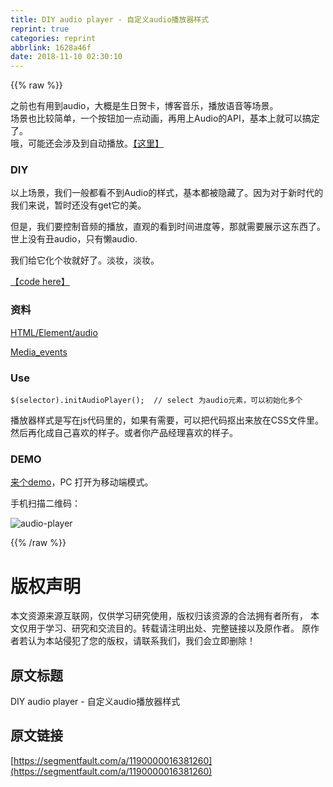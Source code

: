 ```yaml
---
title: DIY audio player - 自定义audio播放器样式
reprint: true
categories: reprint
abbrlink: 1628a46f
date: 2018-11-10 02:30:10
---
```


{{% raw %}}
<p>&#x4E4B;&#x524D;&#x4E5F;&#x6709;&#x7528;&#x5230;audio&#xFF0C;&#x5927;&#x6982;&#x662F;&#x751F;&#x65E5;&#x8D3A;&#x5361;&#xFF0C;&#x535A;&#x5BA2;&#x97F3;&#x4E50;&#xFF0C;&#x64AD;&#x653E;&#x8BED;&#x97F3;&#x7B49;&#x573A;&#x666F;&#x3002;<br>&#x573A;&#x666F;&#x4E5F;&#x6BD4;&#x8F83;&#x7B80;&#x5355;&#xFF0C;&#x4E00;&#x4E2A;&#x6309;&#x94AE;&#x52A0;&#x4E00;&#x70B9;&#x52A8;&#x753B;&#xFF0C;&#x518D;&#x7528;&#x4E0A;Audio&#x7684;API&#xFF0C;&#x57FA;&#x672C;&#x4E0A;&#x5C31;&#x53EF;&#x4EE5;&#x641E;&#x5B9A;&#x4E86;&#x3002;<br>&#x54E6;&#xFF0C;&#x53EF;&#x80FD;&#x8FD8;&#x4F1A;&#x6D89;&#x53CA;&#x5230;&#x81EA;&#x52A8;&#x64AD;&#x653E;&#x3002;<a href="https://xiaohuazheng.github.io/2017/04/18/audio-player/" rel="nofollow noreferrer" target="_blank">&#x3010;&#x8FD9;&#x91CC;&#x3011;</a></p><h3 id="articleHeader0">DIY</h3><p>&#x4EE5;&#x4E0A;&#x573A;&#x666F;&#xFF0C;&#x6211;&#x4EEC;&#x4E00;&#x822C;&#x90FD;&#x770B;&#x4E0D;&#x5230;Audio&#x7684;&#x6837;&#x5F0F;&#xFF0C;&#x57FA;&#x672C;&#x90FD;&#x88AB;&#x9690;&#x85CF;&#x4E86;&#x3002;&#x56E0;&#x4E3A;&#x5BF9;&#x4E8E;&#x65B0;&#x65F6;&#x4EE3;&#x7684;&#x6211;&#x4EEC;&#x6765;&#x8BF4;&#xFF0C;&#x6682;&#x65F6;&#x8FD8;&#x6CA1;&#x6709;get&#x5B83;&#x7684;&#x7F8E;&#x3002;</p><p>&#x4F46;&#x662F;&#xFF0C;&#x6211;&#x4EEC;&#x8981;&#x63A7;&#x5236;&#x97F3;&#x9891;&#x7684;&#x64AD;&#x653E;&#xFF0C;&#x76F4;&#x89C2;&#x7684;&#x770B;&#x5230;&#x65F6;&#x95F4;&#x8FDB;&#x5EA6;&#x7B49;&#xFF0C;&#x90A3;&#x5C31;&#x9700;&#x8981;&#x5C55;&#x793A;&#x8FD9;&#x4E1C;&#x897F;&#x4E86;&#x3002;&#x4E16;&#x4E0A;&#x6CA1;&#x6709;&#x4E11;audio&#xFF0C;&#x53EA;&#x6709;&#x61D2;audio.</p><p>&#x6211;&#x4EEC;&#x7ED9;&#x5B83;&#x5316;&#x4E2A;&#x5986;&#x5C31;&#x597D;&#x4E86;&#x3002;&#x6DE1;&#x5986;&#xFF0C;&#x6DE1;&#x5986;&#x3002;</p><p><a href="https://github.com/xiaohuazheng/audioplayer" rel="nofollow noreferrer" target="_blank">&#x3010;code here&#x3011;</a></p><h3 id="articleHeader1">&#x8D44;&#x6599;</h3><p><a href="https://developer.mozilla.org/zh-CN/docs/Web/HTML/Element/audio" rel="nofollow noreferrer" target="_blank">HTML/Element/audio</a></p><p><a href="https://developer.mozilla.org/en-US/docs/Web/Guide/Events/Media_events" rel="nofollow noreferrer" target="_blank">Media_events</a></p><h3 id="articleHeader2">Use</h3><div class="widget-codetool" style="display:none"><div class="widget-codetool--inner"><span class="selectCode code-tool" data-toggle="tooltip" data-placement="top" title="" data-original-title="&#x5168;&#x9009;"></span> <span type="button" class="copyCode code-tool" data-toggle="tooltip" data-placement="top" data-clipboard-text="$(selector).initAudioPlayer();  // select &#x4E3A;audio&#x5143;&#x7D20;&#xFF0C;&#x53EF;&#x4EE5;&#x521D;&#x59CB;&#x5316;&#x591A;&#x4E2A;
" title="" data-original-title="&#x590D;&#x5236;"></span> <span type="button" class="saveToNote code-tool" data-toggle="tooltip" data-placement="top" title="" data-original-title="&#x653E;&#x8FDB;&#x7B14;&#x8BB0;"></span></div></div><pre class="hljs armasm"><code>$(<span class="hljs-keyword">selector).initAudioPlayer(); </span> // <span class="hljs-keyword">select </span>&#x4E3A;audio&#x5143;&#x7D20;&#xFF0C;&#x53EF;&#x4EE5;&#x521D;&#x59CB;&#x5316;&#x591A;&#x4E2A;
</code></pre><p>&#x64AD;&#x653E;&#x5668;&#x6837;&#x5F0F;&#x662F;&#x5199;&#x5728;js&#x4EE3;&#x7801;&#x91CC;&#x7684;&#xFF0C;&#x5982;&#x679C;&#x6709;&#x9700;&#x8981;&#xFF0C;&#x53EF;&#x4EE5;&#x628A;&#x4EE3;&#x7801;&#x62A0;&#x51FA;&#x6765;&#x653E;&#x5728;CSS&#x6587;&#x4EF6;&#x91CC;&#x3002;&#x7136;&#x540E;&#x518D;&#x5316;&#x6210;&#x81EA;&#x5DF1;&#x559C;&#x6B22;&#x7684;&#x6837;&#x5B50;&#x3002;&#x6216;&#x8005;&#x4F60;&#x4EA7;&#x54C1;&#x7ECF;&#x7406;&#x559C;&#x6B22;&#x7684;&#x6837;&#x5B50;&#x3002;</p><h3 id="articleHeader3">DEMO</h3><p><a href="https://xiaohuazheng.github.io/demos/2018-06-02-audio-player-demo.html" rel="nofollow noreferrer" target="_blank">&#x6765;&#x4E2A;demo</a>&#xFF0C;PC &#x6253;&#x5F00;&#x4E3A;&#x79FB;&#x52A8;&#x7AEF;&#x6A21;&#x5F0F;&#x3002;</p><p>&#x624B;&#x673A;&#x626B;&#x63CF;&#x4E8C;&#x7EF4;&#x7801;&#xFF1A;</p><p><span class="img-wrap"><img data-src="/img/remote/1460000016381263" src="https://static.alili.tech/img/remote/1460000016381263" alt="audio-player" title="audio-player" style="cursor:pointer;display:inline"></span></p>
{{% /raw %}}

# 版权声明
本文资源来源互联网，仅供学习研究使用，版权归该资源的合法拥有者所有，
本文仅用于学习、研究和交流目的。转载请注明出处、完整链接以及原作者。
原作者若认为本站侵犯了您的版权，请联系我们，我们会立即删除！

## 原文标题
DIY audio player - 自定义audio播放器样式

## 原文链接
[https://segmentfault.com/a/1190000016381260](https://segmentfault.com/a/1190000016381260)

